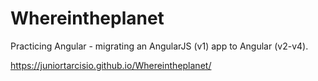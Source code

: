 # Whereintheplanet
Practicing Angular - migrating an AngularJS (v1) app to Angular (v2-v4).


https://juniortarcisio.github.io/Whereintheplanet/
